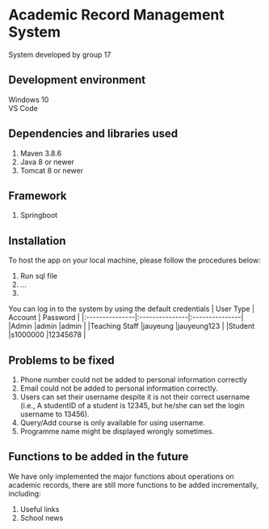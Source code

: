# Academic Record Management System
System developed by group 17
## Development environment
Windows 10  
VS Code
## Dependencies and libraries used
1. Maven 3.8.6
2. Java 8 or newer
3. Tomcat 8 or newer
## Framework
1. Springboot
## Installation
To host the app on your local machine, please follow the procedures below: 
1. Run sql file    
2. ...
3.     

You can log in to the system by using the default credentials
| User Type      | Account        | Password       |
|:---------------|:---------------|:---------------|
|Admin           |admin           |admin           |
|Teaching Staff  |jauyeung        |jauyeung123     |
|Student         |s1000000        |12345678        |
## Problems to be fixed
1. Phone number could not be added to personal information correctly
2. Email could not be added to personal information correctly.
3. Users can set their username despite it is not their correct username (i.e., A studentID of a student is 12345, but he/she can set the login username to 13456).
4. Query/Add course is only available for using username.
5. Programme name might be displayed wrongly sometimes.
## Functions to be added in the future
We have only implemented the major functions about operations on academic records, there are still more functions to be added incrementally, including:  
1. Useful links
2. School news
